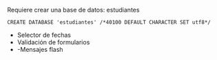 Requiere crear una base de datos: estudiantes

``CREATE DATABASE 'estudiantes' /*40100 DEFAULT CHARACTER SET utf8*/ ``

- Selector de fechas
- Validación de formularios
- -Mensajes flash